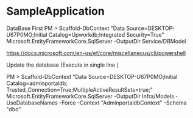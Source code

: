 # SampleApplication

DataBase First 
PM  >  Scaffold-DbContext "Data Source=DESKTOP-U67P0MO;Initial Catalog=Upworkdb;Integrated Security=True" Microsoft.EntityFrameworkCore.SqlServer -OutputDir Service/DBModel



https://docs.microsoft.com/en-us/ef/core/miscellaneous/cli/powershell

Update the database (Execute in single line )

PM  >  Scaffold-DbContext "Data Source=DESKTOP-U67P0MO;Initial Catalog=adminportaldb; Trusted_Connection=True;MultipleActiveResultSets=true;" Microsoft.EntityFrameworkCore.SqlServer -OutputDir Infra/Models -UseDatabaseNames -Force -Context "AdminportaldbContext" -Schema "dbo"


